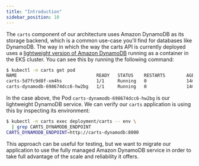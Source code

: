 ```yaml
---
title: "Introduction"
sidebar_position: 10
---
```


The `carts` component of our architecture uses Amazon DynamoDB as its storage backend, which is a common use-case you'll find for databases like DynamoDB. The way in which the way the carts API is currently deployed uses a [lightweight version of Amazon DynamoDB](https://docs.aws.amazon.com/amazondynamodb/latest/developerguide/DynamoDBLocal.html) running as a container in the EKS cluster. You can see this by running the following command:

```bash
$ kubectl -n carts get pod 
NAME                              READY   STATUS    RESTARTS        AGE
carts-5d7fc9d8f-xm4hs             1/1     Running   0               14m
carts-dynamodb-698674dcc6-hw2bg   1/1     Running   0               14m
```

In the case above, the Pod `carts-dynamodb-698674dcc6-hw2bg` is our lightweight DynamoDB service. We can verify our `carts` application is using this by inspecting its environment:

```bash
$ kubectl -n carts exec deployment/carts -- env \
  | grep CARTS_DYNAMODB_ENDPOINT
CARTS_DYNAMODB_ENDPOINT=http://carts-dynamodb:8000
```

This approach can be useful for testing, but we want to migrate our application to use the fully managed Amazon DynamoDB service in order to take full advantage of the scale and reliability it offers.